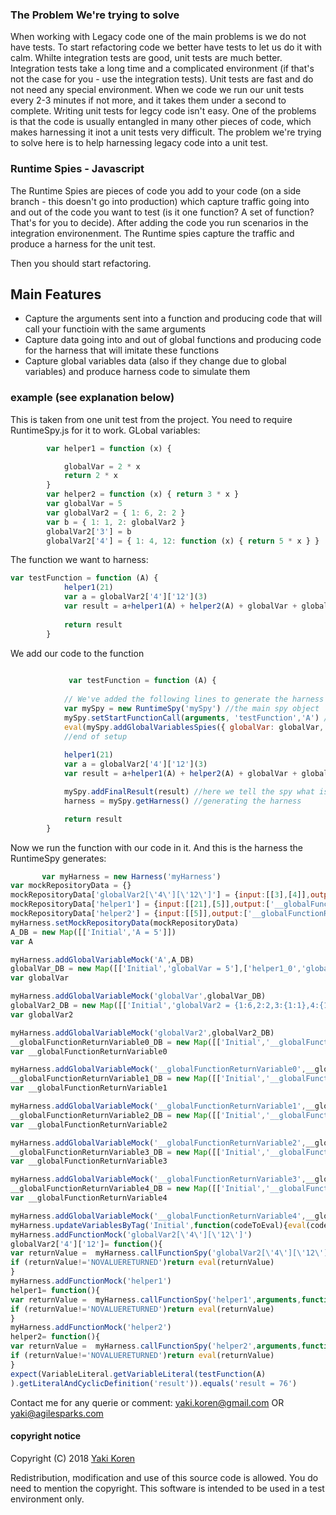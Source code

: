### The Problem We're trying to solve
When working with Legacy code one of the main problems is we do not have tests. To start refactoring code we better have tests to let us do it with calm.
Whilte integration tests are good, unit tests are much better. Integration tests take a long time and a complicated environment (if that's not the case for you - use the integration tests). Unit tests are fast and do not need any special environment. When we code we run our unit tests every 2-3 minutes if not more, and it takes them under a second to complete.
Writing unit tests for legcy code isn't easy. One of the problems is that the code is usually entangled in many other pieces of code, which makes harnessing it inot a unit tests very difficult.
The problem we're trying to solve here is to help harnessing legacy code into a unit test.

### Runtime Spies - Javascript
The Runtime Spies are pieces of code you add to your code (on a side branch - this doesn't go into production) which capture traffic going into and out of the code you want to test (is it one function? A set of function? That's for you to decide).
After adding the code you run scenarios in the integration environenment. The Runtime spies capture the traffic and produce a harness for the unit test.

Then you should start refactoring.

## Main Features
- Capture the arguments sent into a function and producing code that will call your functioin with the same arguments
- Capture data going into and out of global functions and producing code for the harness that will imitate these functions
- Capture global variables data (also if they change due to global variables) and produce harness code to simulate them

### example (see explanation below)
This is taken from one unit test from the project. You need to require RuntimeSpy.js for it to work.
GLobal variables:
```js
        var helper1 = function (x) {

            globalVar = 2 * x
            return 2 * x
        }
        var helper2 = function (x) { return 3 * x }
        var globalVar = 5
        var globalVar2 = { 1: 6, 2: 2 }
        var b = { 1: 1, 2: globalVar2 }
        globalVar2['3'] = b
        globalVar2['4'] = { 1: 4, 12: function (x) { return 5 * x } }
```
The function we want to harness:
```js
var testFunction = function (A) {
            helper1(21)
            var a = globalVar2['4']['12'](3)
            var result = a+helper1(A) + helper2(A) + globalVar + globalVar2['3']['2']['1'] + globalVar2['4']['12'](4)
            
            return result
        }
```
We add our code to the function
```js
 
             var testFunction = function (A) {
            
            // We've added the following lines to generate the harness
            var mySpy = new RuntimeSpy('mySpy') //the main spy object
            mySpy.setStartFunctionCall(arguments, 'testFunction','A') //capturing the function's arguments (2nd paramtere is the function's name, third is the list of parameters
            eval(mySpy.addGlobalVariablesSpies({ globalVar: globalVar, globalVar2: globalVar2, helper1: helper1, helper2: helper2 }).getCodeToEvalToSpyOnVariables()) //spying on global variables
            //end of setup
           
            helper1(21)
            var a = globalVar2['4']['12'](3)
            var result = a+helper1(A) + helper2(A) + globalVar + globalVar2['3']['2']['1'] + globalVar2['4']['12'](4)

            mySpy.addFinalResult(result) //here we tell the spy what is the end result so it can later assert on it
            harness = mySpy.getHarness() //generating the harness

            return result
        }

```
Now we run the function with our code in it. And this is the harness the RuntimeSpy generates:
```js
       var myHarness = new Harness('myHarness')
var mockRepositoryData = {}
mockRepositoryData['globalVar2[\'4\'][\'12\']'] = {input:[[3],[4]],output:['__globalFunctionReturnVariable1','__globalFunctionReturnVariable4']}
mockRepositoryData['helper1'] = {input:[[21],[5]],output:['__globalFunctionReturnVariable0','__globalFunctionReturnVariable2']}
mockRepositoryData['helper2'] = {input:[[5]],output:['__globalFunctionReturnVariable3']}
myHarness.setMockRepositoryData(mockRepositoryData)
A_DB = new Map([['Initial','A = 5']])
var A

myHarness.addGlobalVariableMock('A',A_DB)
globalVar_DB = new Map([['Initial','globalVar = 5'],['helper1_0','globalVar = 42'],['helper1_1','globalVar = 10']])
var globalVar

myHarness.addGlobalVariableMock('globalVar',globalVar_DB)
globalVar2_DB = new Map([['Initial','globalVar2 = {1:6,2:2,3:{1:1},4:{1:4,12:function(){}}};globalVar2[\'3\'][\'2\']=globalVar2']])
var globalVar2

myHarness.addGlobalVariableMock('globalVar2',globalVar2_DB)
__globalFunctionReturnVariable0_DB = new Map([['Initial','__globalFunctionReturnVariable0 = 42']])
var __globalFunctionReturnVariable0

myHarness.addGlobalVariableMock('__globalFunctionReturnVariable0',__globalFunctionReturnVariable0_DB)
__globalFunctionReturnVariable1_DB = new Map([['Initial','__globalFunctionReturnVariable1 = 15']])
var __globalFunctionReturnVariable1

myHarness.addGlobalVariableMock('__globalFunctionReturnVariable1',__globalFunctionReturnVariable1_DB)
__globalFunctionReturnVariable2_DB = new Map([['Initial','__globalFunctionReturnVariable2 = 10']])
var __globalFunctionReturnVariable2

myHarness.addGlobalVariableMock('__globalFunctionReturnVariable2',__globalFunctionReturnVariable2_DB)
__globalFunctionReturnVariable3_DB = new Map([['Initial','__globalFunctionReturnVariable3 = 15']])
var __globalFunctionReturnVariable3

myHarness.addGlobalVariableMock('__globalFunctionReturnVariable3',__globalFunctionReturnVariable3_DB)
__globalFunctionReturnVariable4_DB = new Map([['Initial','__globalFunctionReturnVariable4 = 20']])
var __globalFunctionReturnVariable4

myHarness.addGlobalVariableMock('__globalFunctionReturnVariable4',__globalFunctionReturnVariable4_DB)
myHarness.updateVariablesByTag('Initial',function(codeToEval){eval(codeToEval)})
myHarness.addFunctionMock('globalVar2[\'4\'][\'12\']')
globalVar2['4']['12']= function(){
var returnValue =  myHarness.callFunctionSpy('globalVar2[\'4\'][\'12\']',arguments,function(codeToEval){eval(codeToEval)})
if (returnValue!='NOVALUERETURNED')return eval(returnValue)
}
myHarness.addFunctionMock('helper1')
helper1= function(){
var returnValue =  myHarness.callFunctionSpy('helper1',arguments,function(codeToEval){eval(codeToEval)})
if (returnValue!='NOVALUERETURNED')return eval(returnValue)
}
myHarness.addFunctionMock('helper2')
helper2= function(){
var returnValue =  myHarness.callFunctionSpy('helper2',arguments,function(codeToEval){eval(codeToEval)})
if (returnValue!='NOVALUERETURNED')return eval(returnValue)
}
expect(VariableLiteral.getVariableLiteral(testFunction(A)
).getLiteralAndCyclicDefinition('result')).equals('result = 76')
```

Contact me for any querie or comment: yaki.koren@gmail.com OR yaki@agilesparks.com

#### copyright notice

Copyright (C) 2018 [Yaki Koren](http://github.com/Yakik)
 
Redistribution, modification and use of this source code is allowed. You do need to mention the copyright.
This software is intended to be used in a test environment only.

